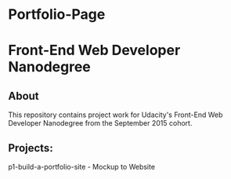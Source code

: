 # Portfolio-Page
<h1>Front-End Web Developer Nanodegree</h1>

<h2>About</h2>

This repository contains project work for Udacity's Front-End Web Developer Nanodegree from the September 2015 cohort.

<h2>Projects:</h2>

p1-build-a-portfolio-site - Mockup to Website
